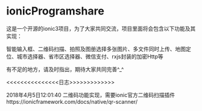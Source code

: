 # ionicProgramshare
这是一个开源的ionic3项目，为了大家共同交流，项目里面将会包含以下功能及其实现：

智能输入框、二维码扫描、拍照及图册选择多张图片、多文件同时上传、地图定位、城市选择器、省市区选择器、微信支付、rxjs封装的加密Http等

有不足的地方，请及时指出，期待大家共同完善^_^

<<<<<<<<<<<<<<<日志>>>>>>>>>>>>>

2018年4月5日12:01:40
二维码功能实现，需要ionic官方二维码扫描插件https://ionicframework.com/docs/native/qr-scanner/
